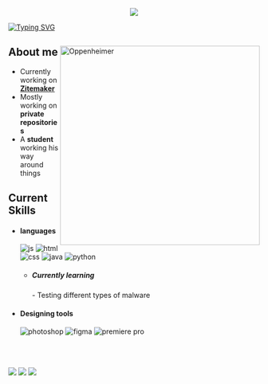 <p align = center ><img src="https://i.imgur.com/jUhpTlm.png"> </p>

[![Typing SVG](https://readme-typing-svg.demolab.com?font=Instrument+Sans&pause=1000&width=435&lines=venezuelan+trillionaire)](https://git.io/typing-svg)
<div>

<img align="right" width="400" alt="Oppenheimer" src="https://i.imgur.com/PDSlpKu.png"/>

<h2> About me </h2>
   
 - Currently working on <a href="https://zitemaker.tebex.io">**Zitemaker**</a>
 - Mostly working on **private repositories**
 - A **student** working his way around things
   
 <h2> Current Skills </h2>
   
 - <h4> languages </h4>
   <img src = "https://img.shields.io/badge/JavaScript-323330?style=for-the-badge&logo=javascript&logoColor=F7DF1E" alt = "js" />
   <img src = "https://img.shields.io/badge/HTML5-E34F26?style=for-the-badge&logo=html5&logoColor=white" alt = "html" />
   <img src = "https://img.shields.io/badge/CSS3-1572B6?style=for-the-badge&logo=css3&logoColor=white" alt = "css" />
   <img src = "https://img.shields.io/badge/java-%23ED8B00.svg?style=for-the-badge&logo=java&logoColor=white" alt = "java" />
   <img src = "https://img.shields.io/badge/python-3670A0?style=for-the-badge&logo=python&logoColor=ffdd54" alt = "python" />
   
   
   - <h5> Currently learning </h5>
     - Testing different types of malware</h5>
   
 - <h4> Designing tools </h4>
   <img src = "https://img.shields.io/badge/adobe%20photoshop-%2331A8FF.svg?style=for-the-badge&logo=adobe%20photoshop&logoColor=white" alt = "photoshop" />
   <img src = "https://img.shields.io/badge/figma-%23F24E1E.svg?style=for-the-badge&logo=figma&logoColor=white" alt = "figma" />
   <img src = "https://img.shields.io/badge/Adobe%20Premiere%20Pro-9999FF.svg?style=for-the-badge&logo=Adobe%20Premiere%20Pro&logoColor=white)" alt = "premiere pro" />
   
   </br></br>
   
 


<img align="center" src="https://github-readme-stats.vercel.app/api?username=adolfhustler&theme=tokyonight&show_icons=true&hide_border=true&count_private=true">
<img align="center" src="https://github-readme-streak-stats.herokuapp.com/?user=adolfhustler&theme=tokyonight&hide_border=true">
<img align="center" src="https://github-readme-stats.vercel.app/api/top-langs/?username=adolfhustler&theme=tokyonight&show_icons=true&hide_border=true&layout=compact">
 


</div>
